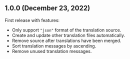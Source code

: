 ## 1.0.0 (December 23, 2022)

First release with features:

- Only support `"json"` format of the translation source.
- Create and update other translation files automatically.
- Remove source after translations have been merged.
- Sort translation messages by ascending.
- Remove unused translation messages.

